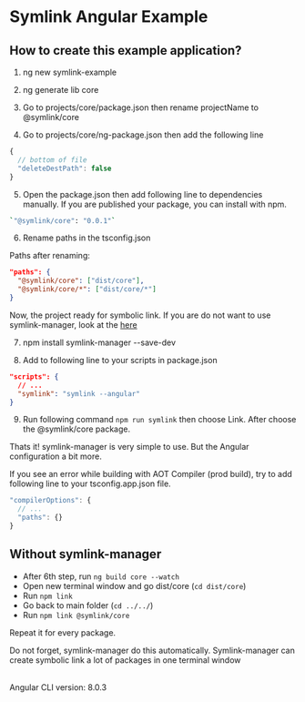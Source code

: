 <h1> Symlink Angular Example </h1>

<h2> How to create this example application?</h2>

1. ng new symlink-example

2. ng generate lib core

3. Go to projects/core/package.json then rename projectName to @symlink/core

4. Go to projects/core/ng-package.json then add the following line

```js
{
  // bottom of file
  "deleteDestPath": false
}
```

5. Open the package.json then add following line to dependencies manually. If you are published your package, you can install with npm.

```bash
`"@symlink/core": "0.0.1"`
```

6. Rename paths in the tsconfig.json

Paths after renaming:

```json
"paths": {
  "@symlink/core": ["dist/core"],
  "@symlink/core/*": ["dist/core/*"]
}
```

Now, the project ready for symbolic link. If you are do not want to use symlink-manager, look at the <a href="#Without-symlink-manager">here</a>

7. npm install symlink-manager --save-dev

8. Add to following line to your scripts in package.json

```json
"scripts": {
  // ...
  "symlink": "symlink --angular"
}
```

9. Run following command `npm run symlink` then choose Link. After choose the @symlink/core package.

Thats it! symlink-manager is very simple to use. But the Angular configuration a bit more.

If you see an error while building with AOT Compiler (prod build), try to add following line to your tsconfig.app.json file.

```js
"compilerOptions": {
  // ...
  "paths": {}
}
```

## Without symlink-manager

- After 6th step, run `ng build core --watch`
- Open new terminal window and go dist/core (`cd dist/core`)
- Run `npm link`
- Go back to main folder (`cd ../../`)
- Run `npm link @symlink/core`

Repeat it for every package.

Do not forget, symlink-manager do this automatically. Symlink-manager can create symbolic link a lot of packages in one terminal window

<br>
<span>Angular CLI version: 8.0.3 </span>

